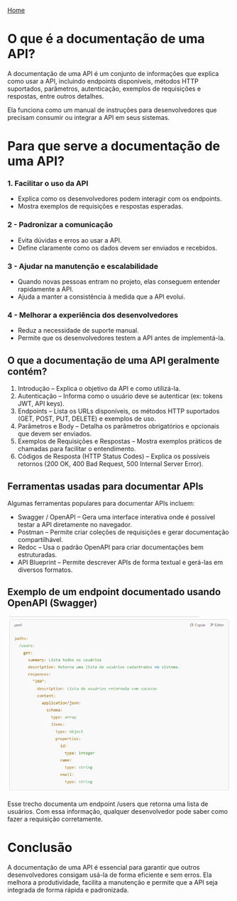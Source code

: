 <div> 
<p><a href="https://github.com/JosiTubaroski/WEB-API-com-.NET-8-e-SQL-Server">Home</a></p>
</div> 

# O que é a documentação de uma API?

A documentação de uma API é um conjunto de informações que explica como usar a API, incluindo endpoints disponíveis, métodos HTTP suportados, parâmetros, autenticação, exemplos de requisições e respostas, entre outros detalhes.

Ela funciona como um manual de instruções para desenvolvedores que precisam consumir ou integrar a API em seus sistemas.

# Para que serve a documentação de uma API?

### 1. Facilitar o uso da API

- Explica como os desenvolvedores podem interagir com os endpoints.
- Mostra exemplos de requisições e respostas esperadas.

### 2 - Padronizar a comunicação

- Evita dúvidas e erros ao usar a API.
- Define claramente como os dados devem ser enviados e recebidos.

### 3 - Ajudar na manutenção e escalabilidade

- Quando novas pessoas entram no projeto, elas conseguem entender rapidamente a API.
- Ajuda a manter a consistência à medida que a API evolui.

### 4 - Melhorar a experiência dos desenvolvedores

- Reduz a necessidade de suporte manual.
- Permite que os desenvolvedores testem a API antes de implementá-la.

## O que a documentação de uma API geralmente contém?

1. Introdução – Explica o objetivo da API e como utilizá-la.
2. Autenticação – Informa como o usuário deve se autenticar (ex: tokens JWT, API keys).
3. Endpoints – Lista os URLs disponíveis, os métodos HTTP suportados (GET, POST, PUT, DELETE) e exemplos de uso.
4. Parâmetros e Body – Detalha os parâmetros obrigatórios e opcionais que devem ser enviados.
5. Exemplos de Requisições e Respostas – Mostra exemplos práticos de chamadas para facilitar o entendimento.
6. Códigos de Resposta (HTTP Status Codes) – Explica os possíveis retornos (200 OK, 400 Bad Request, 500 Internal Server Error).

## Ferramentas usadas para documentar APIs

Algumas ferramentas populares para documentar APIs incluem:

- Swagger / OpenAPI – Gera uma interface interativa onde é possível testar a API diretamente no navegador.
- Postman – Permite criar coleções de requisições e gerar documentação compartilhável.
- Redoc – Usa o padrão OpenAPI para criar documentações bem estruturadas.
- API Blueprint – Permite descrever APIs de forma textual e gerá-las em diversos formatos.

## Exemplo de um endpoint documentado usando OpenAPI (Swagger)

<img src="https://github.com/JosiTubaroski/Documento_API/blob/main/img/05_Documento_Yaml.png"/>

Esse trecho documenta um endpoint /users que retorna uma lista de usuários. Com essa informação, qualquer desenvolvedor pode saber como fazer a requisição corretamente.

# Conclusão

A documentação de uma API é essencial para garantir que outros desenvolvedores consigam usá-la de forma eficiente e sem erros. Ela melhora a produtividade, facilita a manutenção e permite que a API seja integrada de forma rápida e padronizada. 









